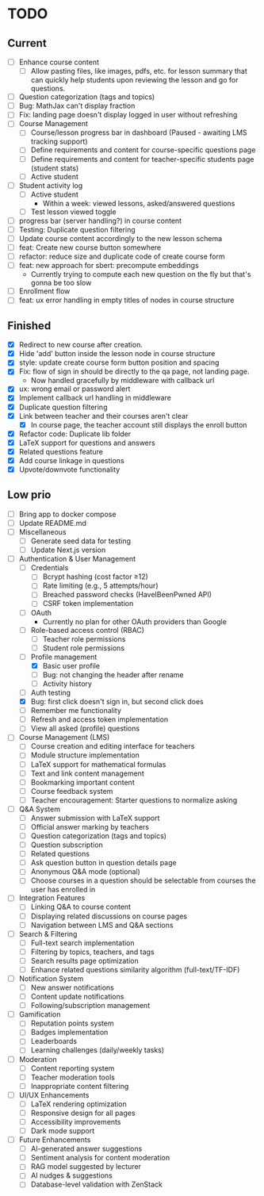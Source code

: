 # TODO

## Current

- [ ] Enhance course content
    - [ ] Allow pasting files, like images, pdfs, etc. for lesson summary that can quickly help students upon reviewing the lesson and go for questions.
- [ ] Question categorization (tags and topics)
- [ ] Bug: MathJax can't display fraction
- [ ] Fix: landing page doesn't display logged in user without refreshing
- [ ] Course Management
    - [ ] Course/lesson progress bar in dashboard (Paused - awaiting LMS tracking support)
    - [ ] Define requirements and content for course-specific questions page
    - [ ] Define requirements and content for teacher-specific students page (student stats)
    - [ ] Active student
- [ ] Student activity log
    - [ ] Active student
        - Within a week: viewed lessons, asked/answered questions
    - [ ] Test lesson viewed toggle
- [ ] progress bar (server handling?) in course content
- [ ] Testing: Duplicate question filtering
- [ ] Update course content accordingly to the new lesson schema
- [ ] feat: Create new course button somewhere
- [ ] refactor: reduce size and duplicate code of create course form
- [ ] feat: new approach for sbert: precompute embeddings
    - Currently trying to compute each new question on the fly but that's gonna be too slow
- [ ] Enrollment flow
- [ ] feat: ux error handling in empty titles of nodes in course structure

## Finished

- [x] Redirect to new course after creation.
- [x] Hide 'add' button inside the lesson node in course structure
- [x] style: update create course form button position and spacing
- [x] Fix: flow of sign in should be directly to the qa page, not landing page.
    - Now handled gracefully by middleware with callback url
- [x] ux: wrong email or password alert
- [x] Implement callback url handling in middleware
- [x] Duplicate question filtering
- [x] Link between teacher and their courses aren't clear
    - [x] In course page, the teacher account still displays the enroll button
- [x] Refactor code: Duplicate lib folder
- [x] LaTeX support for questions and answers
- [x] Related questions feature
- [x] Add course linkage in questions
- [x] Upvote/downvote functionality

## Low prio

- [ ] Bring app to docker compose
- [ ] Update README.md
- [ ] Miscellaneous
    - [ ] Generate seed data for testing
    - [ ] Update Next.js version
- [ ] Authentication & User Management
    - [ ] Credentials
        - [ ] Bcrypt hashing (cost factor ≥12)
        - [ ] Rate limiting (e.g., 5 attempts/hour)
        - [ ] Breached password checks (HaveIBeenPwned API)
        - [ ] CSRF token implementation
    - [ ] OAuth
        - Currently no plan for other OAuth providers than Google
    - [ ] Role-based access control (RBAC)
        - [ ] Teacher role permissions
        - [ ] Student role permissions
    - [ ] Profile management
        - [x] Basic user profile
        - [ ] Bug: not changing the header after rename
        - [ ] Activity history
    - [ ] Auth testing
    - [x] Bug: first click doesn't sign in, but second click does
    - [ ] Remember me functionality
    - [ ] Refresh and access token implementation
    - [ ] View all asked (profile) questions

- [ ] Course Management (LMS)
    - [ ] Course creation and editing interface for teachers
    - [ ] Module structure implementation
    - [ ] LaTeX support for mathematical formulas
    - [ ] Text and link content management
    - [ ] Bookmarking important content
    - [ ] Course feedback system
    - [ ] Teacher encouragement: Starter questions to normalize asking

- [ ] Q&A System
    - [ ] Answer submission with LaTeX support
    - [ ] Official answer marking by teachers
    - [ ] Question categorization (tags and topics)
    - [ ] Question subscription
    - [ ] Related questions
    - [ ] Ask question button in question details page
    - [ ] Anonymous Q&A mode (optional)
    - [ ] Choose courses in a question should be selectable from courses the user has enrolled in

- [ ] Integration Features
    - [ ] Linking Q&A to course content
    - [ ] Displaying related discussions on course pages
    - [ ] Navigation between LMS and Q&A sections

- [ ] Search & Filtering
    - [ ] Full-text search implementation
    - [ ] Filtering by topics, teachers, and tags
    - [ ] Search results page optimization
    - [ ] Enhance related questions similarity algorithm (full-text/TF-IDF)

- [ ] Notification System
    - [ ] New answer notifications
    - [ ] Content update notifications
    - [ ] Following/subscription management

- [ ] Gamification
    - [ ] Reputation points system
    - [ ] Badges implementation
    - [ ] Leaderboards
    - [ ] Learning challenges (daily/weekly tasks)

- [ ] Moderation
    - [ ] Content reporting system
    - [ ] Teacher moderation tools
    - [ ] Inappropriate content filtering

- [ ] UI/UX Enhancements
    - [ ] LaTeX rendering optimization
    - [ ] Responsive design for all pages
    - [ ] Accessibility improvements
    - [ ] Dark mode support

- [ ] Future Enhancements
    - [ ] AI-generated answer suggestions
    - [ ] Sentiment analysis for content moderation
    - [ ] RAG model suggested by lecturer
    - [ ] AI nudges & suggestions
    - [ ] Database-level validation with ZenStack
